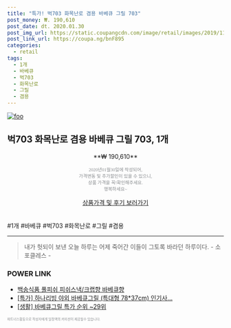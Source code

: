 ```yaml
--- 
title: "특가! 벅703 화목난로 겸용 바베큐 그릴 703" 
post_money: ₩. 190,610 
post_date: dt. 2020.01.30 
post_img_url: https://static.coupangcdn.com/image/retail/images/2019/11/18/9/8/2738b612-2413-44c0-937f-33103bd11954.jpg 
post_link_url: https://coupa.ng/bnF895 
categories: 
  - retail 
tags: 
  - 1개 
  - 바베큐 
  - 벅703 
  - 화목난로 
  - 그릴 
  - 겸용 
--- 
```

[![foo](https://static.coupangcdn.com/image/retail/images/2019/11/18/9/8/2738b612-2413-44c0-937f-33103bd11954.jpg)](https://coupa.ng/bnF895) 

## 벅703 화목난로 겸용 바베큐 그릴 703, 1개 
<p style="text-align: center;">**₩ 190,610**</p> 
<p style="text-align: center;"><span style="color: #898c8f; font-family: Georgia,Times,serif; font-size: 0.75em;">2020년01월30일에 작성되어, <br>가격변동 및 추가할인이 있을 수 있으니,<br> 상품 가격을 꼭!확인해주세요.<br>행복하세요~</span> 
</p>	 
<div markdown="0" style="text-align: center;"><a href="https://coupa.ng/bnF895" class="btn btn--success">상품가격 및 후기 보러가기</a></div> 
<br><br> 
  #1개 #바베큐 #벅703 #화목난로 #그릴 #겸용 
<hr> 

> 내가 헛되이 보낸 오늘 하루는 어제 죽어간 이들이 그토록 바라던 하루이다. - 소포클레스 - 


### POWER LINK

* <a href="https://blog.naver.com/fasyy4321/221788527456" target="_blank">백송식품 풀피쉬 피쉬스낵/크랩향 바베큐향</a>
* <a href="https://blog.naver.com/santokki14/221789673166" target="_blank">[특가] 하나리빙 야외 바베큐그릴 (특대형 78*37cm) 인기사...</a>
* <a href="https://blog.naver.com/sakai111/221789624056" target="_blank"> [생활] 바베큐그릴 특가 순위 ~29위</a>

<span style="color: #898c8f; font-family: Georgia,Times,serif; font-size: 0.55em;">파트너스활동으로 작성자에게 일정액의 커미션이 제공될수 있습니다.</span> 
